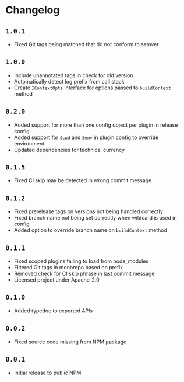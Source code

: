 # Changelog

## `1.0.1`

* Fixed Git tags being matched that do not conform to semver

## `1.0.0`

* Include unannotated tags in check for old version
* Automatically detect log prefix from call stack
* Create `IContextOpts` interface for options passed to `buildContext` method

## `0.2.0`

* Added support for more than one config object per plugin in release config
* Added support for `$cwd` and `$env` in plugin config to override environment
* Updated dependencies for technical currency

## `0.1.5`

* Fixed CI skip may be detected in wrong commit message

## `0.1.2`

* Fixed prerelease tags on versions not being handled correctly
* Fixed branch name not being set correctly when wildcard is used in config
* Added option to override branch name on `buildContext` method

## `0.1.1`

* Fixed scoped plugins failing to load from node_modules
* Filtered Git tags in monorepo based on prefix
* Removed check for CI skip phrase in last commit message
* Licensed project under Apache-2.0

## `0.1.0`

* Added typedoc to exported APIs

## `0.0.2`

* Fixed source code missing from NPM package

## `0.0.1`

* Initial release to public NPM
